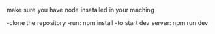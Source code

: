 make sure you have node insatalled in your maching

-clone the repository
-run: npm install
-to start dev server: npm run dev
